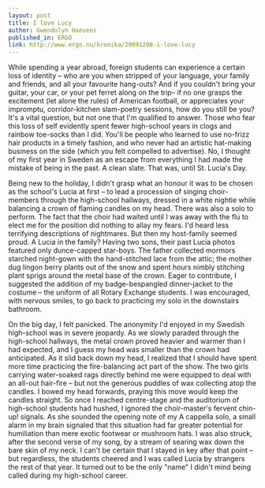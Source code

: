 ```yaml
---
layout: post
title: I love Lucy
author: Gwendolyn Haevens
published_in: ERGO
link: http://www.ergo.nu/kronika/20091208-i-love-lucy
---
```

While spending a year abroad, foreign students can experience a certain loss of identity – who are you when stripped of your language, your family and friends, and all your favourite hang-outs? <!--more-->
And if you couldn't bring your guitar, your car, or your pet ferret along on the trip– if no one grasps the excitement (let alone the rules) of American football, or appreciates your impromptu, corridor-kitchen slam-poetry sessions, how do you still be you?
It's a vital question, but not one that I'm qualified to answer. Those who fear this loss of self evidently spent fewer high-school years in clogs and rainbow toe-socks than I did. You'll be people who learned to use no-frizz hair products in a timely fashion, and who never had an artistic hat-making business on the side (which you felt compelled to advertise). No, I thought of my first year in Sweden as an escape from everything I had made the mistake of being in the past. A clean slate.
That was, until St. Lucia's Day.

Being new to the holiday, I didn't grasp what an honour it was to be chosen as the school's Lucia at first – to lead a procession of singing choir-members through the high-school hallways, dressed in a white nightie while balancing a crown of flaming candles on my head. There was also a solo to perform. The fact that the choir had waited until I was away with the flu to elect me for the position did nothing to allay my fears. I'd heard less terrifying descriptions of nightmares.
But then my host-family seemed proud. A Lucia in the family? Having two sons, their past Lucia photos featured only dunce-capped star-boys. The father collected mormors starched night-gown with the hand-stitched lace from the attic; the mother dug lingon berry plants out of the snow and spent hours nimbly stitching plant sprigs around the metal base of the crown. Eager to contribute, I suggested the addition of my badge-bespangled dinner-jacket to the costume – the uniform of all Rotary Exchange students. I was encouraged, with nervous smiles, to go back to practicing my solo in the downstairs bathroom.

On the big day, I felt panicked. The anonymity I'd enjoyed in my Swedish high-school was in severe jeopardy. As we slowly paraded through the high-school hallways, the metal crown proved heavier and warmer than I had expected, and I guess my head was smaller than the crown had anticipated. As it slid back down my head, I realized that I should have spent more time practicing the fire-balancing act part of the show. The two girls carrying water-soaked rags directly behind me were equipped to deal with an all-out hair-fire – but not the generous puddles of wax collecting atop the candles. I bowed my head forwards, praying this move would keep the candles straight.
So once I reached centre-stage and the auditorium of high-school students had hushed, I ignored the choir-master's fervent chin-up! signals. As she sounded the opening note of my A cappella solo, a small alarm in my brain signaled that this situation had far greater potential for humiliation than mere exotic footwear or mushroom hats. I was also struck, after the second verse of my song, by a stream of searing wax down the bare skin of my neck.
I can't be certain that I stayed in key after that point – but regardless, the students cheered and I was called Lucia by strangers the rest of that year. It turned out to be the only "name" I didn't mind being called during my high-school career.
